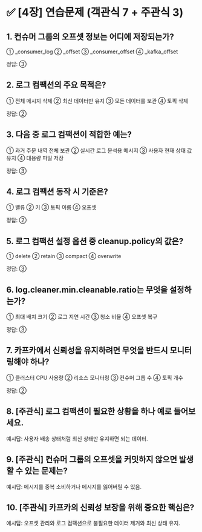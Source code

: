 # ✅ [4장] 연습문제 (객관식 7 + 주관식 3)

## 1. 컨슈머 그룹의 오프셋 정보는 어디에 저장되는가?
① _consumer_log ② _offset ③ _consumer_offset ④ _kafka_offset

정답: ③

## 2. 로그 컴팩션의 주요 목적은?
① 전체 메시지 삭제 ② 최신 데이터만 유지 ③ 모든 데이터를 보관 ④ 토픽 삭제

정답: ②

## 3. 다음 중 로그 컴팩션이 적합한 예는?
① 과거 주문 내역 전체 보관
② 실시간 로그 분석용 메시지
③ 사용자 현재 상태 값 유지
④ 대용량 파일 저장

정답: ③

## 4. 로그 컴팩션 동작 시 기준은?
① 밸류 ② 키 ③ 토픽 이름 ④ 오프셋

정답: ②

## 5. 로그 컴팩션 설정 옵션 중 cleanup.policy의 값은?
① delete ② retain ③ compact ④ overwrite

정답: ③

## 6. log.cleaner.min.cleanable.ratio는 무엇을 설정하는가?
① 최대 배치 크기 ② 로그 지연 시간 ③ 청소 비율 ④ 오프셋 복구

정답: ③

## 7. 카프카에서 신뢰성을 유지하려면 무엇을 반드시 모니터링해야 하나?
① 클러스터 CPU 사용량 ② 리소스 모니터링 ③ 컨슈머 그룹 수 ④ 토픽 개수

정답: ②

## 8. [주관식] 로그 컴팩션이 필요한 상황을 하나 예로 들어보세요.
예시답: 사용자 배송 상태처럼 최신 상태만 유지하면 되는 데이터.

## 9. [주관식] 컨슈머 그룹의 오프셋을 커밋하지 않으면 발생할 수 있는 문제는?
예시답: 메시지를 중복 소비하거나 메시지를 잃어버릴 수 있음.

## 10. [주관식] 카프카의 신뢰성 보장을 위해 중요한 핵심은?
예시답: 오프셋 관리와 로그 컴팩션으로 불필요한 데이터 제거와 최신 상태 유지.

